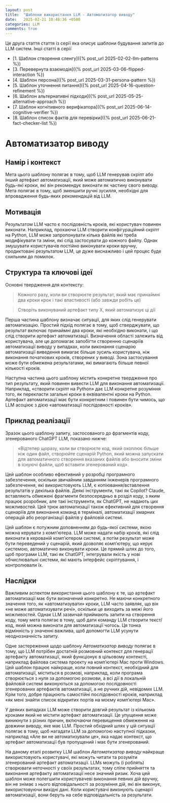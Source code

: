 ```yaml
---
layout: post
title:  "Шаблони використання LLM - Автоматизатор виводу"
date:   2025-02-21 10:48:36 +0500
categories: LLM
comments: true
---
```


Це друга стаття стаття із серії яка описує шаблони будування запитів до LLM систем.
Інші статті в серії
- [1. Шаблон створення сленгу]({% post_url 2025-02-02-llm-patterns %})
- [3. Перевернута взаємодія]({% post_url 2025-03-06-flipped-interaction %})
- [4. Шаблон персона]({% post_url 2025-03-31-persona-pattern %})
- [5. Шаблон уточнення питання]({% post_url 2025-04-16-question-refinement %})
- [6. Шаблон альтернативні підходи]({% post_url 2025-05-25-alternative-approach %})
- [7. Шаблон когнітивного верифікатора]({% post_url 2025-06-14-cognitive-verifier %})
- [8. Шаблон список фактів для перевірки]({% post_url 2025-06-21-fact-checker-list %})

# Автоматизатор виводу

## Намір і контекст

Мета цього шаблону полягає в тому, щоб LLM генерував скріпт або інший артефакт автоматизації, який може автоматично виконувати будь-які кроки, які він рекомендує виконати як частину свого виводу. Мета полягає в тому, щоб зменшити ручні зусилля, необхідні для впровадження будь-яких рекомендацій від LLM.

## Мотивація

Результатом LLM часто є послідовність кроків, які користувач повинен виконати. Наприклад, прохаючи LLM створити конфігураційний скріпт на Python, LLM може запропонувати кілька файлів які треба модифікувати та зміни, які слід застосувати до кожного файлу. Однак змушувати користувачів постійно виконувати кроки вручну, продиктовані результатом LLM, це дуже виснажливо і цей процес буде схильним до помилок.

<!--more-->

## Структура та ключові ідеї

Основні твердження для контексту:

> Кожного разу, коли ви створюєте результат, який має принаймні два кроки крок і такі властивості (або завжди робіть це)

> Створіть виконуваний артефакт типу X, який автоматизує ці дії

Перша частина шаблону визначає ситуації, для яких слід генерувати автоматизацію. Простий підхід полягає в тому, щоб стверджувати, що результат включає принаймні два кроки, які необхідно виконати, і що слід створити артефакт автоматизації. Визначення області залежить від користувача, але це допомагає запобігти створенню сценаріїв автоматизації виводу у випадках, коли виконання сценарію автоматизації виведення вимагає більше зусиль користувача, ніж виконання початкових кроків, створених у виводі. Зона застосування може бути обмежена результатами, які вимагають більше певної кількості кроків.

Наступна частина цього шаблону містить конкретне твердження про тип результату, який повинен вивести LLM для виконання автоматизації. Наприклад, «створити скріпт на Python» дає LLM конкретне розуміння того, як перекласти загальні кроки в еквівалентні кроки на Python. Артефакт автоматизації має бути конкретним і повинен бути чимось, що LLM асоціює з дією «автоматизації послідовності кроків».

## Приклад реалізації

Зразок цього шаблону запиту, застосованого до фрагментів коду, згенерованого ChatGPT LLM, показано нижче:

>  «Відтепер щоразу, коли ви створюєте код, який охоплює більше ніж один файл, створюйте сценарій Python, який можна запускати для автоматичного створення вказаних файлів або вносити зміни в існуючі файли, щоб вставити згенерований код».

Цей шаблон особливо ефективний у розробці програмного забезпечення, оскільки звичайним завданням інженерів програмного забезпечення, які використовують LLM, є копіювання/вставлення результатів у декілька файлів. Деякі інструменти, такі як Copilot? Claude, вставляють обмежені фрагменти безпосередньо в розділ коду, з яким працює розробник, але такі інструменти, як ChatGPT, не надають цих можливостей. Цей трюк автоматизації також ефективний для створення сценаріїв для виконання команд в терміналі, автоматизації хмарних операцій або реорганізації файлів у файловій системі.

Цей шаблон є потужним доповненням до будь-якої системи, якою можна керувати з комп’ютера. LLM може надати набір кроків, які слід виконати в керованій комп’ютером системі, а потім результат може бути переведений у сценарій, який дозволяє комп’ютеру, що керує системою, автоматично виконувати кроки. Це прямий шлях до того, щоб програми LLM, такі як ChatGPT, інтегрували якість у нові обчислювальні системи, які мають інтерфейс скріптування, і контролювали їх.

## Наслідки

Важливим аспектом використання цього шаблону є те, що артефакт автоматизації має бути визначений конкретно. Не маючи конкретного значення того, як «автоматизувати» кроки, LLM часто заявляє, що він «не може автоматизувати речі», оскільки це виходить за межі його можливостей. Однак LLM зазвичай приймають запити на створення коду, тому мета полягає в тому, щоб дати команду LLM створити текст/код, який можна виконати для автоматизації чогось. Ця тонка відмінність у значенні важлива, щоб допомогти LLM усунути неоднозначність запиту.

Одне застереження щодо шаблону *Автоматизатор виводу* полягає в тому, що LLM потрібен достатній розмовний контекст для генерації артефакту автоматизації, який функціонує в цільовому контексті, наприклад файлова система проекту на комп’ютері Mac проти Windows. Цей шаблон працює найкраще, коли повний контекст, необхідний для автоматизації, міститься в розмові, наприклад, коли програма створюється з нуля за допомогою розмови, а всі дії в локальній файловій системі виконуються за допомогою послідовності згенерованих артефактів автоматизації, а не ручних дій, невідомих LLM. Крім того, добре працюють самостійні послідовності кроків, наприклад «як мені знайти список відкритих портів на моєму комп’ютері Mac».

У деяких випадках LLM може створити довгий результат із кількома кроками який не містити артефакт автоматизації. Це упущення може виникнути з різних причин, включаючи перевищення обмеження на довжини виводу, яке має LLM. Простий обхідний шлях у цій ситуації полягає в тому, щоб нагадати LLM за допомогою наступної підказки, наприклад «Але ви не автоматизували це», яка надає контекст, що артефакт автоматизації був пропущений і має бути згенерований.

На даному етапі розвитку LLM шаблон *Автоматизатор виводу* найкраще використовують користувачі, які можуть читати та розуміти згенерований артефакт автоматизації. LLMs можуть (і роблять) створювати неточності у своїх результатах, тому сліпе прийняття та виконання артефакту автоматизації несе значний ризик. Хоча цей шаблон може полегшити користувачеві виконання певних дій вручну, він не знімає з нього відповідальності за розуміння дій, які він виконує, використовуючи вихідні дані. Коли користувачі виконують сценарії автоматизації, вони беруть на себе відповідальність за результати.